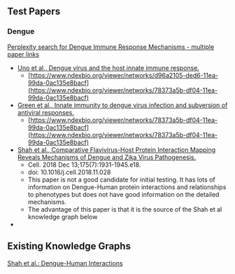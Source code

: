 ## Test Papers
### Dengue
[Perplexity search for Dengue Immune Response Mechanisms - multiple paper links](https://www.perplexity.ai/search/tell-me-about-dengue-virus-imm-wvK9kF6bQfmrGnQ0VjJzbQ)

- [Uno et al., Dengue virus and the host innate immune response.](https://www.ncbi.nlm.nih.gov/pmc/articles/PMC6177401/)
  - [https://www.ndexbio.org/viewer/networks/d96a2105-ded6-11ea-99da-0ac135e8bacf](https://www.ndexbio.org/viewer/networks/78373a5b-df04-11ea-99da-0ac135e8bacf)
- [Green et al., Innate immunity to dengue virus infection and subversion of antiviral responses.](https://www.ncbi.nlm.nih.gov/pmc/articles/PMC4174300/)
  - [https://www.ndexbio.org/viewer/networks/78373a5b-df04-11ea-99da-0ac135e8bacf](https://www.ndexbio.org/viewer/networks/78373a5b-df04-11ea-99da-0ac135e8bacf)
- [Shah et al., Comparative Flavivirus-Host Protein Interaction Mapping Reveals Mechanisms of Dengue and Zika Virus Pathogenesis.](https://www.cell.com/cell/fulltext/S0092-8674(18)31553-8?_returnURL=https%3A%2F%2Flinkinghub.elsevier.com%2Fretrieve%2Fpii%2FS0092867418315538%3Fshowall%3Dtrue)
  - Cell. 2018 Dec 13;175(7):1931-1945.e18.
  - doi: 10.1016/j.cell.2018.11.028
  - This paper is not a good candidate for initial testing. It has lots of information on Dengue-Human protein interactions and relationships to phenotypes but does not have good information on the detailed mechanisms.
  - The advantage of this paper is that it is the source of the Shah et al knowledge graph below
- 

## Existing Knowledge Graphs
[Shah et al.: Dengue-Human Interactions](https://www.ndexbio.org/viewer/networks/bc3c91c2-d67e-11e9-bb65-0ac135e8bacf)
